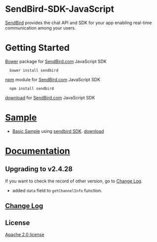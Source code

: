 SendBird-SDK-JavaScript
===========

[SendBird](https://sendbird.com) provides the chat API and SDK for your app enabling real-time communication among your users.  


# Getting Started  

[Bower](http://bower.io) package for [SendBird.com](https://sendbird.com) JavaScript SDK  

      bower install sendbird


[npm](https://www.npmjs.com/package/sendbird) module for [SendBird.com](https://sendbird.com) JavaScript SDK  

      npm install sendbird


[download](https://github.com/smilefam/SendBird-SDK-JavaScript) for [SendBird.com](https://sendbird.com) JavaScript SDK  


# [Sample](https://github.com/smilefam/SendBird-JavaScript)  

 * [Basic Sample](https://sample.sendbird.com) using [sendbird SDK](https://github.com/smilefam/SendBird-SDK-JavaScript). [download](https://github.com/smilefam/SendBird-JavaScript/tree/master/basic-sample)    
  

# [Documentation](https://sendbird.gitbooks.io/sendbird-web-sdk/content/en/index.html)  


## Upgrading to v2.4.28
  If you want to check the record of other version, go to [Change Log](https://github.com/smilefam/SendBird-SDK-JavaScript/blob/master/CHANGELOG.md).  
    
  * added `data` field to `getChannelInfo` function. 

  
## [Change Log](https://github.com/smilefam/SendBird-SDK-JavaScript/blob/master/CHANGELOG.md)    


## License
[Apache 2.0 license](https://github.com/smilefam/bower-SendBird/blob/master/LICENSE)  



